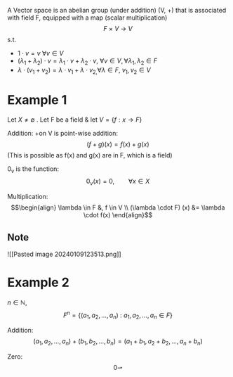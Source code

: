 
A Vector space is an abelian group (under addition) (V, +) that is associated with field F, equipped with a map (scalar multiplication) $$F \ \times \ V \ \longrightarrow \ V$$ s.t. 
- $1 \cdot v = v \ \forall v \in V$ 
- $(\lambda_{1}+ \lambda_{2}) \cdot v = \lambda_{1}\cdot v + \lambda_{2}\cdot v, \ \forall v \in V, \forall \lambda_1,\lambda_{2}\in F$ 
- $\lambda \cdot (v_1+v_2)= \lambda \cdot v_{1}+\lambda \cdot v_{2,}\forall \lambda \in F, \ v_{1},v_{2}\in V$ 


# Example 1

Let $X \neq \emptyset$  .
Let F be a field & let $V=\{f:x \rightarrow F\}$ 

Addition:
+on V is point-wise addition:
$$(f+g)(x) = f(x) + g(x)$$
(This is possible as f(x) and g(x) are in F, which is a field)


$0_v$ is the function:
$$0_{v}(x) = 0, \qquad \forall x \in X$$


Multiplication:
$$\begin{align}
\lambda \in F &, f \in V \\
(\lambda \cdot F) (x) &= \lambda \cdot f(x)
\end{align}$$



## Note
![[Pasted image 20240109123513.png]]


# Example 2

$n \in \mathbb{N}$,
$$F^{n}= \{(a_{1}, a_{2}, \dots , a_{n}) \ : \ a_{1}, a_{2}, \dots , a_{n} \in F\}$$

Addition:
$$(a_{1}, a_{2}, \dots , a_{n}) + (b_{1}, b_{2}, \dots , b_{n}) = (a_{1}+b_1, a_{2}+b_2, \dots , a_{n}+b_n)$$


Zero:
$$0\rightharpoonup$$

